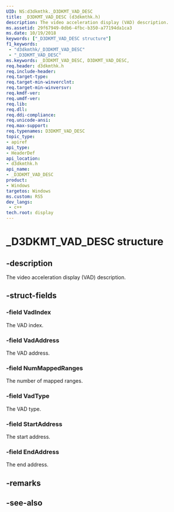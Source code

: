 ```yaml
---
UID: NS:d3dkmthk._D3DKMT_VAD_DESC
title: _D3DKMT_VAD_DESC (d3dkmthk.h)
description: The video acceleration display (VAD) description.
ms.assetid: 29f67949-0db6-4fbc-b350-a77194da1ca3
ms.date: 10/19/2018
keywords: ["_D3DKMT_VAD_DESC structure"]
f1_keywords:
 - "d3dkmthk/_D3DKMT_VAD_DESC"
 - "_D3DKMT_VAD_DESC"
ms.keywords: _D3DKMT_VAD_DESC, D3DKMT_VAD_DESC, 
req.header: d3dkmthk.h
req.include-header:
req.target-type:
req.target-min-winverclnt:
req.target-min-winversvr:
req.kmdf-ver:
req.umdf-ver:
req.lib:
req.dll:
req.ddi-compliance:
req.unicode-ansi:
req.max-support:
req.typenames: D3DKMT_VAD_DESC
topic_type: 
- apiref
api_type: 
- HeaderDef
api_location: 
- d3dkmthk.h
api_name: 
- _D3DKMT_VAD_DESC
product:
- Windows
targetos: Windows
ms.custom: RS5
dev_langs:
 - c++
tech.root: display
---
```


# _D3DKMT_VAD_DESC structure

## -description

The video acceleration display (VAD) description.

## -struct-fields

### -field VadIndex

The VAD index.

### -field VadAddress

The VAD address.

### -field NumMappedRanges

The number of mapped ranges.

### -field VadType

The VAD type.

### -field StartAddress

The start address.

### -field EndAddress
 
The end address.

## -remarks

## -see-also
